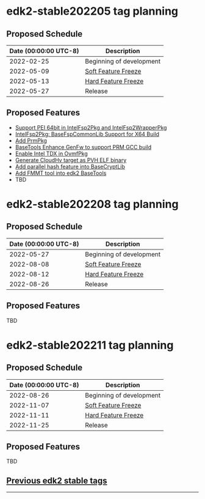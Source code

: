 # edk2-stable202205 tag planning

## Proposed Schedule

| Date (00:00:00 UTC-8)| Description                              |
| ---------------------| ---------------------------------------- |
| 2022-02-25           | Beginning of development                 |
| 2022-05-09           | [Soft Feature Freeze](SoftFeatureFreeze) |
| 2022-05-13           | [Hard Feature Freeze](HardFeatureFreeze) |
| 2022-05-27           | Release                                  |

## Proposed Features
* [Support PEI 64bit in IntelFsp2Pkg and IntelFsp2WrapperPkg](https://bugzilla.tianocore.org/show_bug.cgi?id=3893)
* [IntelFsp2Pkg: BaseFspCommonLib Support for X64 Build](https://bugzilla.tianocore.org/show_bug.cgi?id=3867)
* [Add PrmPkg](https://bugzilla.tianocore.org/show_bug.cgi?id=3812)
* [BaseTools Enhance GenFw to support PRM GCC build](https://bugzilla.tianocore.org/show_bug.cgi?id=3802)
* [Enable Intel TDX in OvmfPkg](https://bugzilla.tianocore.org/show_bug.cgi?id=3429)
* [Generate CloudHv target as PVH ELF binary](https://bugzilla.tianocore.org/show_bug.cgi?id=3848)
* [Add parallel hash feature into BaseCryptLib](https://bugzilla.tianocore.org/show_bug.cgi?id=3596)
* [Add FMMT tool into edk2 BaseTools](https://bugzilla.tianocore.org/show_bug.cgi?id=1847)
* TBD

# edk2-stable202208 tag planning

## Proposed Schedule

| Date (00:00:00 UTC-8)| Description                              |
| ---------------------| ---------------------------------------- |
| 2022-05-27           | Beginning of development                 |
| 2022-08-08           | [Soft Feature Freeze](SoftFeatureFreeze) |
| 2022-08-12           | [Hard Feature Freeze](HardFeatureFreeze) |
| 2022-08-26           | Release                                  |

## Proposed Features
TBD

# edk2-stable202211 tag planning

## Proposed Schedule

| Date (00:00:00 UTC-8)| Description                              |
| ---------------------| ---------------------------------------- |
| 2022-08-26           | Beginning of development                 |
| 2022-11-07           | [Soft Feature Freeze](SoftFeatureFreeze) |
| 2022-11-11           | [Hard Feature Freeze](HardFeatureFreeze) |
| 2022-11-25           | Release                                  |

## Proposed Features
TBD

## [Previous edk2 stable tags](https://github.com/tianocore/edk2/tags)

---
